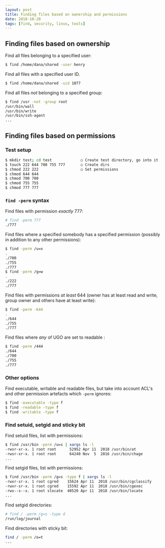 ```yaml
---
layout: post
title: Finding files based on ownership and permissions
date: 2018-10-28
tags: [find, security, linux, tools]
---
```


## Finding files based on ownership

Find all files belonging to a specified user:

```bash
$ find /home/dana/shared -user henry
```
Find all files with a specified user ID.

```bash
$ find /home/dana/shared -uid 1077
```

Find all files *not* belonging to a specified group:

```bash
$ find /usr -not -group root
/usr/bin/wall
/usr/bin/write
/usr/bin/ssh-agent
...
```

## Finding files based on permissions


### Test setup

```bash
$ mkdir test; cd test             ○ Create test directory, go into it
$ touch 222 644 700 755 777       ○ Create dirs
$ chmod 222 222                   ○ Set permissions
$ chmod 644 644
$ chmod 700 700
$ chmod 755 755
$ chmod 777 777
```

### `find -perm` syntax

Find files with permission *exactly* 777:

```bash
# find -perm 777
./777
```

Find files where a specified somebody has a specified permission (possibly in addition to any other permissions):

```bash
$ find -perm /u=x
.
./700
./755
./777
$ find -perm /g=w
.
./222
./777
```

Find files with permissions *at least* 644 (owner has at least read and write, group owner and others have at least write):

```bash
$ find -perm -644
.
./644
./755
./777
```

Find files where *any* of UGO are set to readable :

```bash
$ find -perm /444
./644
./700
./755
./777
```

### Other options

Find executable, writable and readable files, but take into account ACL's and other permission artefacts which `-perm` ignores:

```bash
$ find -executable -type f
$ find -readable -type f
$ find -writable -type f
```


### Find setuid, setgid and sticky bit


Find setuid files, list with permissions:

```bash
$ find /usr/bin -perm /u=s | xargs ls -l
-rwsr-xr-x. 1 root root      52952 Apr 11  2018 /usr/bin/at
-rwsr-xr-x. 1 root root      64240 Nov  5  2016 /usr/bin/chage
...
```

Find setgid files, list with permissions:

```bash
$ find /usr/bin -perm /g=s -type f | xargs ls -l
-rwxr-sr-x. 1 root cgred    15624 Apr 11  2018 /usr/bin/cgclassify
-rwxr-sr-x. 1 root cgred    15592 Apr 11  2018 /usr/bin/cgexec
-rwx--s--x. 1 root slocate  40520 Apr 11  2018 /usr/bin/locate
...
```

Find setgid directories:

```bash
# find / -perm /g=s -type d
/run/log/journal
```

Find directories with sticky bit:

```bash
find / -perm /o=t
...
```
